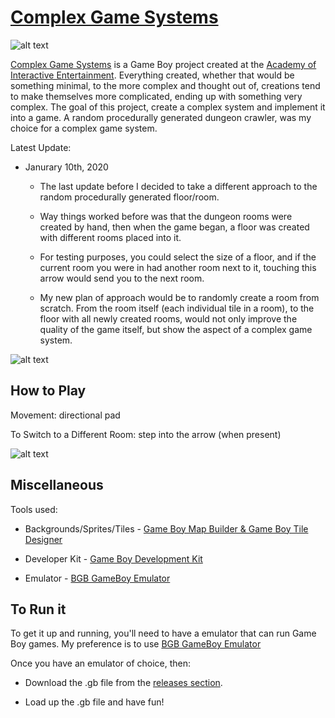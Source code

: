 # [Complex Game Systems](https://asgith.github.io/aie-complex-game-systems-page)

![alt text](https://asgith.github.io/images/aie/complex-game-systems.png "Complex Game Systems Screenshot")

[Complex Game Systems](https://asgith.github.io/aie-complex-game-systems-page) is a Game Boy project created at the [Academy of Interactive Entertainment](https://seattle.aie.edu/campuses/seattle/). Everything created, whether that would be something minimal, to the more complex and thought out of, creations tend to make themselves more complicated, ending up with something very complex. The goal of this project, create a complex system and implement it into a game. A random procedurally generated dungeon crawler, was my choice for a complex game system.

Latest Update:

* Janurary 10th, 2020
  - The last update before I decided to take a different approach to the random procedurally generated floor/room.
  - Way things worked before was that the dungeon rooms were created by hand, then when the game began, a floor was created with different rooms placed into it.
  - For testing purposes, you could select the size of a floor, and if the current room you were in had another room next to it, touching this arrow would send you to the next     room.

  - My new plan of approach would be to randomly create a room from scratch. From the room itself (each individual tile in a room), to the floor with all newly created rooms,      would not only improve the quality of the game itself, but show the aspect of a complex game system.

![alt text](https://asgith.github.io/images/aie/complex-game-systems-01.png "Complex Game Systems Screenshot")

## How to Play

Movement: directional pad

To Switch to a Different Room: step into the arrow (when present)

![alt text](https://asgith.github.io/images/aie/complex-game-systems-03.png "Complex Game Systems Screenshot")

## Miscellaneous

Tools used:

* Backgrounds/Sprites/Tiles - [Game Boy Map Builder & Game Boy Tile Designer](https://github.com/gbdk-2020/GBTD_GBMB)

* Developer Kit - [Game Boy Development Kit](https://github.com/gbdk-2020/gbdk-2020)

* Emulator - [BGB GameBoy Emulator](http://bgb.bircd.org/)

## To Run it

To get it up and running, you'll need to have a emulator that can run Game Boy games. My preference is to use [BGB GameBoy Emulator](http://bgb.bircd.org/)

Once you have an emulator of choice, then:

* Download the .gb file from the [releases section](https://github.com/ASGitH/aie-Complex-Game-Systems/releases/tag/build-00).

* Load up the .gb file and have fun!

